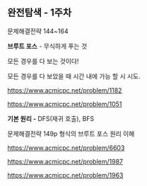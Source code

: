## 완전탐색 - 1주차

문제해결전략 144~164



**브루트 포스** - 무식하게 푸는 것

모든 경우를 다 보는 것이다!

모든 경우를 다 보았을 때 시간 내에 가능 할 시 시도.

https://www.acmicpc.net/problem/1182

https://www.acmicpc.net/problem/1051



**기본 원리 -** DFS\(재귀 호출\), BFS

문제해결전략 149p 형식의 브루트 포스 원리 이해

https://www.acmicpc.net/problem/6603

https://www.acmicpc.net/problem/1987

https://www.acmicpc.net/problem/1963



